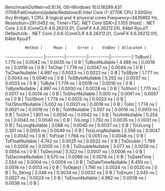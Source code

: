 
BenchmarkDotNet=v0.10.14, OS=Windows 10.0.16299.431 (1709/FallCreatorsUpdate/Redstone3)
Intel Core i7-3770K CPU 3.50GHz (Ivy Bridge), 1 CPU, 8 logical and 4 physical cores
Frequency=3435892 Hz, Resolution=291.0452 ns, Timer=TSC
.NET Core SDK=2.1.103
  [Host]     : .NET Core 2.0.6 (CoreCLR 4.6.26212.01, CoreFX 4.6.26212.01), 64bit RyuJIT
  DefaultJob : .NET Core 2.0.6 (CoreCLR 4.6.26212.01, CoreFX 4.6.26212.01), 64bit RyuJIT


             Method |     Mean |     Error |    StdDev | Allocated |
------------------- |---------:|----------:|----------:|----------:|
             ToBool | 1.775 ns | 0.0042 ns | 0.0035 ns |       0 B |
     ToBoolNullable | 4.486 ns | 0.0018 ns | 0.0016 ns |       0 B |
             ToChar | 1.776 ns | 0.0047 ns | 0.0044 ns |       0 B |
     ToCharNullable | 4.997 ns | 0.0023 ns | 0.0022 ns |       0 B |
            ToSByte | 1.777 ns | 0.0043 ns | 0.0040 ns |       0 B |
    ToSByteNullable | 5.252 ns | 0.0037 ns | 0.0033 ns |       0 B |
             ToByte | 1.774 ns | 0.0018 ns | 0.0016 ns |       0 B |
     ToByteNullable | 4.997 ns | 0.0030 ns | 0.0028 ns |       0 B |
            ToShort | 1.770 ns | 0.0017 ns | 0.0014 ns |       0 B |
    ToShortNullable | 5.000 ns | 0.0061 ns | 0.0057 ns |       0 B |
           ToUShort | 1.774 ns | 0.0025 ns | 0.0023 ns |       0 B |
   ToUShortNullable | 5.002 ns | 0.0021 ns | 0.0018 ns |       0 B |
              ToInt | 1.774 ns | 0.0021 ns | 0.0019 ns |       0 B |
      ToIntNullable | 5.007 ns | 0.0016 ns | 0.0013 ns |       0 B |
             ToUInt | 1.801 ns | 0.0050 ns | 0.0042 ns |       0 B |
     ToUIntNullable | 5.254 ns | 0.0043 ns | 0.0040 ns |       0 B |
             ToLong | 1.792 ns | 0.0035 ns | 0.0031 ns |       0 B |
     ToLongNullable | 3.068 ns | 0.0045 ns | 0.0037 ns |       0 B |
            ToULong | 2.301 ns | 0.0055 ns | 0.0049 ns |       0 B |
    ToULongNullable | 2.556 ns | 0.0047 ns | 0.0042 ns |       0 B |
            ToFloat | 1.794 ns | 0.0051 ns | 0.0048 ns |       0 B |
    ToFloatNullable | 4.742 ns | 0.0025 ns | 0.0022 ns |       0 B |
           ToDouble | 1.789 ns | 0.0006 ns | 0.0005 ns |       0 B |
   ToDoubleNullable | 3.077 ns | 0.0058 ns | 0.0054 ns |       0 B |
          ToDecimal | 3.322 ns | 0.0007 ns | 0.0006 ns |       0 B |
  ToDecimalNullable | 9.570 ns | 0.0088 ns | 0.0078 ns |       0 B |
         ToDateTime | 2.554 ns | 0.0004 ns | 0.0004 ns |       0 B |
 ToDateTimeNullable | 8.450 ns | 0.0016 ns | 0.0013 ns |       0 B |
           ToObject | 1.790 ns | 0.0024 ns | 0.0020 ns |       0 B |
          To_String | 2.046 ns | 0.0034 ns | 0.0032 ns |       0 B |
             ToEnum | 2.045 ns | 0.0027 ns | 0.0024 ns |       0 B |
     ToEnumNullable | 4.982 ns | 0.0038 ns | 0.0036 ns |       0 B |
